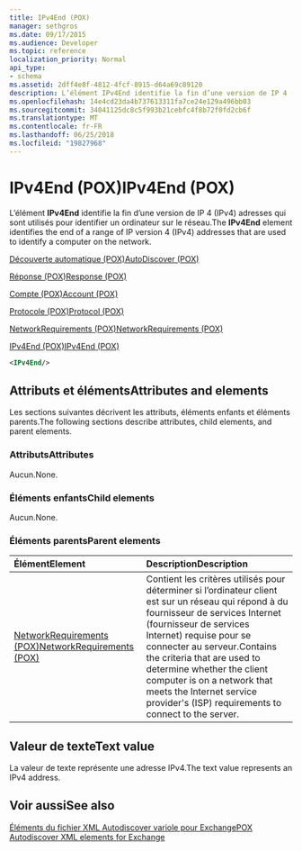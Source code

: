 ```yaml
---
title: IPv4End (POX)
manager: sethgros
ms.date: 09/17/2015
ms.audience: Developer
ms.topic: reference
localization_priority: Normal
api_type:
- schema
ms.assetid: 2dff4e8f-4812-4fcf-8915-d64a69c89120
description: L’élément IPv4End identifie la fin d’une version de IP 4 (IPv4) adresses qui sont utilisés pour identifier un ordinateur sur le réseau.
ms.openlocfilehash: 14e4cd23da4b737613311fa7ce24e129a496bb03
ms.sourcegitcommit: 34041125dc8c5f993b21cebfc4f8b72f0fd2cb6f
ms.translationtype: MT
ms.contentlocale: fr-FR
ms.lasthandoff: 06/25/2018
ms.locfileid: "19827968"
---
```

# <a name="ipv4end-pox"></a><span data-ttu-id="0ff1d-103">IPv4End (POX)</span><span class="sxs-lookup"><span data-stu-id="0ff1d-103">IPv4End (POX)</span></span>

<span data-ttu-id="0ff1d-104">L’élément **IPv4End** identifie la fin d’une version de IP 4 (IPv4) adresses qui sont utilisés pour identifier un ordinateur sur le réseau.</span><span class="sxs-lookup"><span data-stu-id="0ff1d-104">The **IPv4End** element identifies the end of a range of IP version 4 (IPv4) addresses that are used to identify a computer on the network.</span></span> 
  
[<span data-ttu-id="0ff1d-105">Découverte automatique (POX)</span><span class="sxs-lookup"><span data-stu-id="0ff1d-105">AutoDiscover (POX)</span></span>](autodiscover-pox.md)
  
[<span data-ttu-id="0ff1d-106">Réponse (POX)</span><span class="sxs-lookup"><span data-stu-id="0ff1d-106">Response (POX)</span></span>](response-pox.md)
  
[<span data-ttu-id="0ff1d-107">Compte (POX)</span><span class="sxs-lookup"><span data-stu-id="0ff1d-107">Account (POX)</span></span>](account-pox.md)
  
[<span data-ttu-id="0ff1d-108">Protocole (POX)</span><span class="sxs-lookup"><span data-stu-id="0ff1d-108">Protocol (POX)</span></span>](protocol-pox.md)
  
[<span data-ttu-id="0ff1d-109">NetworkRequirements (POX)</span><span class="sxs-lookup"><span data-stu-id="0ff1d-109">NetworkRequirements (POX)</span></span>](networkrequirements-pox.md)
  
[<span data-ttu-id="0ff1d-110">IPv4End (POX)</span><span class="sxs-lookup"><span data-stu-id="0ff1d-110">IPv4End (POX)</span></span>](ipv4end-pox.md)
  
```xml
<IPv4End/>
```

## <a name="attributes-and-elements"></a><span data-ttu-id="0ff1d-111">Attributs et éléments</span><span class="sxs-lookup"><span data-stu-id="0ff1d-111">Attributes and elements</span></span>

<span data-ttu-id="0ff1d-112">Les sections suivantes décrivent les attributs, éléments enfants et éléments parents.</span><span class="sxs-lookup"><span data-stu-id="0ff1d-112">The following sections describe attributes, child elements, and parent elements.</span></span>
  
### <a name="attributes"></a><span data-ttu-id="0ff1d-113">Attributs</span><span class="sxs-lookup"><span data-stu-id="0ff1d-113">Attributes</span></span>

<span data-ttu-id="0ff1d-114">Aucun.</span><span class="sxs-lookup"><span data-stu-id="0ff1d-114">None.</span></span>
  
### <a name="child-elements"></a><span data-ttu-id="0ff1d-115">Éléments enfants</span><span class="sxs-lookup"><span data-stu-id="0ff1d-115">Child elements</span></span>

<span data-ttu-id="0ff1d-116">Aucun.</span><span class="sxs-lookup"><span data-stu-id="0ff1d-116">None.</span></span>
  
### <a name="parent-elements"></a><span data-ttu-id="0ff1d-117">Éléments parents</span><span class="sxs-lookup"><span data-stu-id="0ff1d-117">Parent elements</span></span>

|<span data-ttu-id="0ff1d-118">**Élément**</span><span class="sxs-lookup"><span data-stu-id="0ff1d-118">**Element**</span></span>|<span data-ttu-id="0ff1d-119">**Description**</span><span class="sxs-lookup"><span data-stu-id="0ff1d-119">**Description**</span></span>|
|:-----|:-----|
|[<span data-ttu-id="0ff1d-120">NetworkRequirements (POX)</span><span class="sxs-lookup"><span data-stu-id="0ff1d-120">NetworkRequirements (POX)</span></span>](networkrequirements-pox.md) <br/> |<span data-ttu-id="0ff1d-121">Contient les critères utilisés pour déterminer si l’ordinateur client est sur un réseau qui répond à du fournisseur de services Internet (fournisseur de services Internet) requise pour se connecter au serveur.</span><span class="sxs-lookup"><span data-stu-id="0ff1d-121">Contains the criteria that are used to determine whether the client computer is on a network that meets the Internet service provider's (ISP) requirements to connect to the server.</span></span>  <br/> |
   
## <a name="text-value"></a><span data-ttu-id="0ff1d-122">Valeur de texte</span><span class="sxs-lookup"><span data-stu-id="0ff1d-122">Text value</span></span>

<span data-ttu-id="0ff1d-123">La valeur de texte représente une adresse IPv4.</span><span class="sxs-lookup"><span data-stu-id="0ff1d-123">The text value represents an IPv4 address.</span></span>
  
## <a name="see-also"></a><span data-ttu-id="0ff1d-124">Voir aussi</span><span class="sxs-lookup"><span data-stu-id="0ff1d-124">See also</span></span>



[<span data-ttu-id="0ff1d-125">Éléments du fichier XML Autodiscover variole pour Exchange</span><span class="sxs-lookup"><span data-stu-id="0ff1d-125">POX Autodiscover XML elements for Exchange</span></span>](pox-autodiscover-xml-elements-for-exchange.md)

